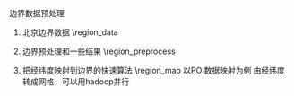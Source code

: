 边界数据预处理

1. 北京边界数据 \region_data

2. 边界预处理和一些结果 \region_preprocess

3. 把经纬度映射到边界的快速算法 \region_map 以POI数据映射为例
   由经纬度转成网格，可以用hadoop并行
   
